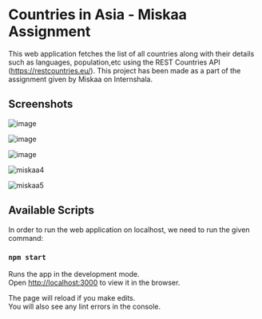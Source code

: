 # Countries in Asia - Miskaa Assignment

This web application fetches the list of all countries along with their details such as languages, population,etc using the REST Countries API (https://restcountries.eu/). This project has been made as a part of the assignment given by Miskaa on Internshala.

## Screenshots

![image](https://user-images.githubusercontent.com/72148786/133234942-16d7ff2e-7ad2-4b92-b814-1ccc78412f5e.png)

![image](https://user-images.githubusercontent.com/72148786/133234690-864ba72e-6d98-47c5-a4ca-df06a6be628a.png)

![image](https://user-images.githubusercontent.com/72148786/133234764-f2b604ef-d6dd-487e-bcf7-b400a381abdc.png)

![miskaa4](https://user-images.githubusercontent.com/72148786/133246494-148e009f-b765-4e7d-92c2-9973781aae61.PNG)

![miskaa5](https://user-images.githubusercontent.com/72148786/133246520-b57795db-c8d7-44e8-9356-d3d77a36dcda.PNG)

## Available Scripts

In order to run the web application on localhost, we need to run the given command:

### `npm start`

Runs the app in the development mode.\
Open [http://localhost:3000](http://localhost:3000) to view it in the browser.

The page will reload if you make edits.\
You will also see any lint errors in the console.

